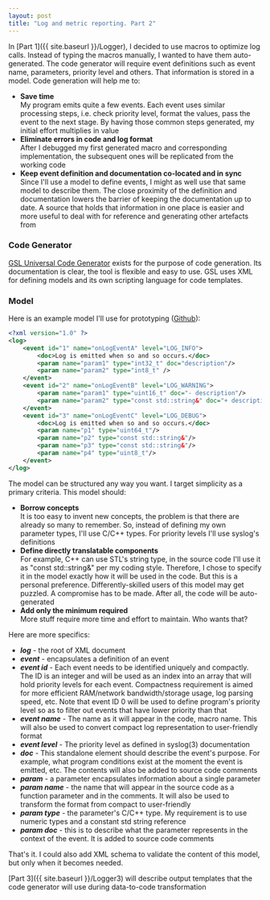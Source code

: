 ```yaml
---
layout: post
title: "Log and metric reporting. Part 2"
---
```

In [Part 1]({{ site.baseurl }}/Logger), I decided to use macros to optimize log calls. Instead of typing the macros manually, I wanted to have them auto-generated. The code generator will require event definitions such as event name, parameters, priority level and others. That information is stored in a model. Code generation will help me to:

* **Save time**<br>
My program emits quite a few events. Each event uses similar processing steps, i.e. check priority level, format the values, pass the event to the next stage. By having those common steps generated, my initial effort multiplies in value
* **Eliminate errors in code and log format**<br>
After I debugged my first generated macro and corresponding implementation, the subsequent ones will be replicated from the working code
* **Keep event definition and documentation co-located and in sync**<br>
Since I'll use a model to define events, I might as well use that same model to describe them. The close proximity of the definition and documentation lowers the barrier of keeping the documentation up to date. A source that holds that information in one place is easier and more useful to deal with for reference and generating other artefacts from

### Code Generator

[GSL Universal Code Generator](https://github.com/imatix/gsl#overview) exists for the purpose of code generation. Its documentation is clear, the tool is flexible and easy to use. GSL uses XML for defining models and its own scripting language for code templates.

### Model

Here is an example model I'll use for prototyping ([Github](https://github.com/svkapustin/strong-log/blob/master/model/log_model_example.xml#L7-L25)):

```xml
<?xml version="1.0" ?>
<log>
    <event id="1" name="onLogEventA" level="LOG_INFO">
        <doc>Log is emitted when so and so occurs.</doc>
        <param name="param1" type="int32_t" doc="description"/>
        <param name="param2" type="int8_t" />
    </event>
    <event id="2" name="onLogEventB" level="LOG_WARNING">
        <param name="param1" type="uint16_t" doc="- description"/>
        <param name="param2" type="const std::string&" doc="+ description"/>
    </event>
    <event id="3" name="onLogEventC" level="LOG_DEBUG">
        <doc>Log is emitted when so and so occurs.</doc>
        <param name="p1" type="uint64_t"/>
        <param name="p2" type="const std::string&"/>
        <param name="p3" type="const std::string&"/>
        <param name="p4" type="uint8_t"/>
    </event>
</log>
```
The model can be structured any way you want. I target simplicity as a primary criteria. This model should:

* **Borrow concepts**<br>
It is too easy to invent new concepts, the problem is that there are already so many to remember. So, instead of defining my own parameter types, I'll use C/C++ types. For priority levels I'll use syslog's definitions
* **Define directly translatable components**<br>
For example, C++ can use STL's string type, in the source code I'll use it as "const std::string&" per my coding style. Therefore, I chose to specify it in the model exactly how it will be used in the code. But this is a personal preference. Differently-skilled users of this model may get puzzled. A compromise has to be made. After all, the code will be auto-generated
* **Add only the minimum required**<br>
More stuff require more time and effort to maintain. Who wants that?

Here are more specifics:

* **_log_** - the root of XML document
* **_event_** - encapsulates a definition of an event
* **_event id_** - Each event needs to be identified uniquely and compactly. The ID is an integer and will be used as an index into an array that will hold priority levels for each event. Compactness requirement is aimed for more efficient RAM/network bandwidth/storage usage, log parsing speed, etc. Note that event ID 0 will be used to define program's priority level so as to filter out events that have lower priority than that
* **_event name_** - The name as it will appear in the code, macro name. This will also be used to convert compact log representation to user-friendly format
* **_event level_** - The priority level as defined in syslog(3) documentation
* **_doc_** - This standalone element should describe the event's purpose. For example, what program conditions exist at the moment the event is emitted, etc. The contents will also be added to source code comments
* **_param_** - a parameter encapsulates information about a single parameter
* **_param name_** - the name that will appear in the source code as a function parameter and in the comments. It will also be used to transform the format from compact to user-friendly
* **_param type_** - the parameter's C/C++ type. My requirement is to use numeric types and a constant std string reference
* **_param doc_** - this is to describe what the parameter represents in the context of the event. It is added to source code comments

That's it. I could also add XML schema to validate the content of this model, but only when it becomes needed.

[Part 3]({{ site.baseurl }}/Logger3) will describe output templates that the code generator will use during data-to-code transformation
